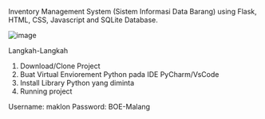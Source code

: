 Inventory Management System (Sistem Informasi Data Barang) using Flask, HTML, CSS, Javascript and SQLite Database.

![image](https://github.com/user-attachments/assets/75270d89-2b55-4473-88bf-599a0497a1cd)

Langkah-Langkah
1. Download/Clone Project
2. Buat Virtual Enviorement Python pada IDE PyCharm/VsCode
3. Install Library Python yang diminta
4. Running project

Username: maklon
Password: BOE-Malang
